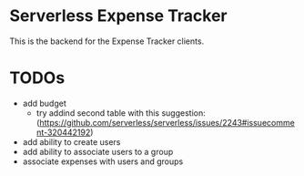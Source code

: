 # Serverless Expense Tracker

This is the backend for the Expense Tracker clients.

# TODOs
- add budget
  - try addind second table with this suggestion:(https://github.com/serverless/serverless/issues/2243#issuecomment-320442192)
- add ability to create users
- add ability to associate users to a group
- associate expenses with users and groups
